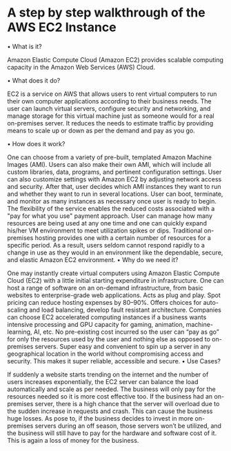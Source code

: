 # A step by step walkthrough of the AWS EC2 Instance
•	What is it? 

Amazon Elastic Compute Cloud (Amazon EC2) provides scalable computing capacity in the Amazon Web Services (AWS) Cloud. 

•	What does it do?

EC2 is a service on AWS that allows users to rent virtual computers to run their own computer applications according to their business needs. The user can launch virtual servers, configure security and networking, and manage storage for this virtual machine just as someone would for a real on-premises server. It reduces the needs to estimate traffic by providing means to scale up or down as per the demand and pay as you go.

•	How does it work?

One can choose from a variety of pre-built, templated Amazon Machine Images (AMI). Users can also make their own AMI, which will include all custom libraries, data, programs, and pertinent configuration settings. User can also customize settings with Amazon EC2 by adjusting network access and security. After that, user decides which AMI instances they want to run and whether they want to run in several locations. User can boot, terminate, and monitor as many instances as necessary once user is ready to begin.  The flexibility of the service enables the reduced costs associated with a "pay for what you use" payment approach. User can manage how many resources are being used at any one time and one can quickly expand his/her VM environment to meet utilization spikes or dips. Traditional on-premises hosting provides one with a certain number of resources for a specific period. As a result, users seldom cannot respond rapidly to a change in use as they would in an environment like the dependable, secure, and elastic Amazon EC2 environment.
•	Why do we need it?

One may instantly create virtual computers using Amazon Elastic Compute Cloud (EC2) with a little initial starting expenditure in infrastructure. One can host a range of software on an on-demand infrastructure, from basic websites to enterprise-grade web applications. Acts as plug and play. Spot pricing can reduce hosting expenses by 80–90%. Offers choices for auto-scaling and load balancing, develop fault resistant architecture.
Companies can choose EC2 accelerated computing instances if a business wants intensive processing and GPU capacity for gaming, animation, machine-learning, AI, etc.
No pre-existing cost incurred so the user can “pay as go” for only the resources used by the user and nothing else as opposed to on-premises servers. Super easy and convenient to spin up a server in any geographical location in the world without compromising access and security. This makes it super reliable, accessible and secure.
•	Use Cases?

If suddenly a website starts trending on the internet and the number of users increases exponentially, the EC2 server can balance the load automatically and scale as per needed. The business will only pay for the resources needed so it is more cost effective too. If the business had an on-premises server, there is a high chance that the server will overload due to the sudden increase in requests and crash. This can cause the business huge losses. As pose to, if the business decides to invest in more on-premises servers during an off season, those servers won’t be utilized, and the business will still have to pay for the hardware and software cost of it. This is again a loss of money for the business.

